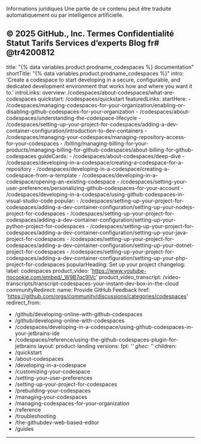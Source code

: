 Informations juridiques
Une partie de ce contenu peut être traduite automatiquement ou par intelligence artificielle.

© 2025 GitHub., Inc.
Termes
Confidentialité
Statut
Tarifs
Services d’experts
Blog
fr#
@tr4200812
---
title: "{% data variables.product.prodname_codespaces %} documentation"
shortTitle: "{% data variables.product.prodname_codespaces %}"
intro: 'Create a codespace to start developing in a secure, configurable, and dedicated development environment that works how and where you want it to.'
introLinks:
  overview: /codespaces/about-codespaces/what-are-codespaces
  quickstart: /codespaces/quickstart
featuredLinks:
  startHere:
    - /codespaces/managing-codespaces-for-your-organization/enabling-or-disabling-github-codespaces-for-your-organization
    - /codespaces/about-codespaces/understanding-the-codespace-lifecycle
    - /codespaces/setting-up-your-project-for-codespaces/adding-a-dev-container-configuration/introduction-to-dev-containers
    - /codespaces/managing-your-codespaces/managing-repository-access-for-your-codespaces
    - /billing/managing-billing-for-your-products/managing-billing-for-github-codespaces/about-billing-for-github-codespaces
  guideCards:
    - /codespaces/about-codespaces/deep-dive
    - /codespaces/developing-in-a-codespace/creating-a-codespace-for-a-repository
    - /codespaces/developing-in-a-codespace/creating-a-codespace-from-a-template
    - /codespaces/developing-in-a-codespace/opening-an-existing-codespace
    - /codespaces/setting-your-user-preferences/personalizing-github-codespaces-for-your-account
    - /codespaces/developing-in-a-codespace/using-github-codespaces-in-visual-studio-code
  popular:
    - /codespaces/setting-up-your-project-for-codespaces/adding-a-dev-container-configuration/setting-up-your-nodejs-project-for-codespaces
    - /codespaces/setting-up-your-project-for-codespaces/adding-a-dev-container-configuration/setting-up-your-python-project-for-codespaces
    - /codespaces/setting-up-your-project-for-codespaces/adding-a-dev-container-configuration/setting-up-your-java-project-for-codespaces
    - /codespaces/setting-up-your-project-for-codespaces/adding-a-dev-container-configuration/setting-up-your-dotnet-project-for-codespaces
    - /codespaces/setting-up-your-project-for-codespaces/adding-a-dev-container-configuration/setting-up-your-php-project-for-codespaces
  popularHeading: Set up your project
changelog:
  label: codespaces
product_video: 'https://www.youtube-nocookie.com/embed/_W9B7qc9lVc'
product_video_transcript: /video-transcripts/transcript-codespaces-your-instant-dev-box-in-the-cloud
communityRedirect:
  name: Provide GitHub Feedback
  href: 'https://github.com/orgs/community/discussions/categories/codespaces'
redirect_from:
  - /github/developing-online-with-github-codespaces
  - /github/developing-online-with-codespaces
  - /codespaces/developing-in-a-codespace/using-github-codespaces-in-your-jetbrains-ide
  - /codespaces/reference/using-the-github-codespaces-plugin-for-jetbrains
layout: product-landing
versions:
  fpt: '*'
  ghec: '*'
children:
  - /quickstart
  - /about-codespaces
  - /developing-in-a-codespace
  - /customizing-your-codespace
  - /setting-your-user-preferences
  - /setting-up-your-project-for-codespaces
  - /prebuilding-your-codespaces
  - /managing-your-codespaces
  - /managing-codespaces-for-your-organization
  - /reference
  - /troubleshooting
  - /the-githubdev-web-based-editor
  - /guides
---
